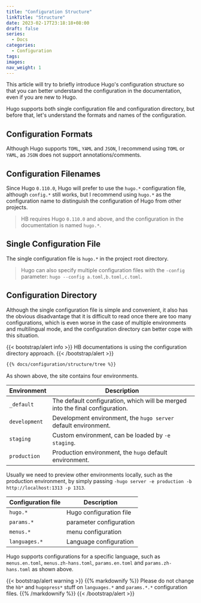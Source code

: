 ```yaml
---
title: "Configuration Structure"
linkTitle: "Structure"
date: 2023-02-17T23:18:18+08:00
draft: false
series:
  - Docs
categories:
  - Configuration
tags:
images:
nav_weight: 1
---
```


This article will try to briefly introduce Hugo's configuration structure so that you can better understand the configuration in the documentation, even if you are new to Hugo.

Hugo supports both single configuration file and configuration directory, but before that, let's understand the formats and names of the configuration.

<!--more-->

## Configuration Formats

Although Hugo supports `TOML`, `YAML` and `JSON`, I recommend using `TOML` or `YAML`, as `JSON` does not support annotations/comments.

## Configuration Filenames

Since Hugo `0.110.0`, Hugo will prefer to use the `hugo.*` configuration file, although `config.*` still works, but I recommend using `hugo.*` as the configuration name to distinguish the configuration of Hugo from other projects.

> HB requires Hugo `0.110.0` and above, and the configuration in the documentation is named `hugo.*`.

## Single Configuration File

The single configuration file is `hugo.*` in the project root directory.

> Hugo can also specify multiple configuration files with the `-config` parameter: `hugo --config a.toml,b.toml,c.toml`.

## Configuration Directory

Although the single configuration file is simple and convenient, it also has the obvious disadvantage that it is difficult to read once there are too many configurations, which is even worse in the case of multiple environments and multilingual mode, and the configuration directory can better cope with this situation.

{{< bootstrap/alert info >}}
HB documentations is using the configuration directory approach.
{{< /bootstrap/alert >}}

```sh
{{% docs/configuration/structure/tree %}}
```

As shown above, the site contains four environments.

| Environment   | Description                                                                   |
| ------------- | ----------------------------------------------------------------------------- |
| `_default`    | The default configuration, which will be merged into the final configuration. |
| `development` | Development environment, the `hugo server` default environment.               |
| `staging`     | Custom environment, can be loaded by `-e staging`.                            |
| `production`  | Production environment, the `hugo` default environment.                       |

Usually we need to preview other environments locally, such as the production environment, by simply passing `-hugo server -e production -b http://localhost:1313 -p 1313`.

| Configuration file | Description             |
| ------------------ | ----------------------- |
| `hugo.*`           | Hugo configuration file |
| `params.*`         | parameter configuration |
| `menus.*`          | menu configuration      |
| `languages.*`      | Language configuration  |

Hugo supports configurations for a specific language, such as `menus.en.toml`, `menus.zh-hans.toml`, `params.en.toml` and `params.zh-hans.toml` as shown above.

{{< bootstrap/alert warning >}}
{{% markdownify %}}
Please do not change the `hb*` and `hugopress*` stuff on `languages.*` and `params.*.*` configuration files.
{{% /markdownify %}}
{{< /bootstrap/alert >}}
